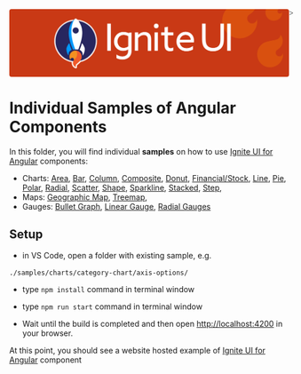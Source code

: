 
<div style="display: flex; flex-flow: row; font-family: 'Titillium Web'">
    <img style="border-radius: 0.25rem" alt="ignite-ui" src="https://raw.githubusercontent.com/IgniteUI/igniteui-xplat-docs/vnext/doc/en/images/readme/ig-banner.png"/>>
</div>


# Individual Samples of Angular Components

In this folder, you will find individual **samples** on how to use [Ignite UI for Angular](https://www.infragistics.com/products/ignite-ui-Angular/Angular/components/general-getting-started.html) components:

- Charts:
[Area](https://www.infragistics.com/products/ignite-ui-angular/angular/components/charts/types/area-chart),
[Bar](https://www.infragistics.com/products/ignite-ui-angular/angular/components/charts/types/bar-chart),
[Column](https://www.infragistics.com/products/ignite-ui-angular/angular/components/charts/types/column-chart),
[Composite](https://www.infragistics.com/products/ignite-ui-angular/angular/components/charts/types/composite-chart),
[Donut](https://www.infragistics.com/products/ignite-ui-angular/angular/components/charts/types/donut-chart),
[Financial/Stock](https://www.infragistics.com/products/ignite-ui-angular/angular/components/charts/types/stock-chart),
[Line](https://www.infragistics.com/products/ignite-ui-angular/angular/components/charts/types/line-chart),
[Pie](https://www.infragistics.com/products/ignite-ui-angular/angular/components/charts/types/pie-chart),
[Polar](https://www.infragistics.com/products/ignite-ui-angular/angular/components/charts/types/polar-chart),
[Radial](https://www.infragistics.com/products/ignite-ui-angular/angular/components/charts/types/radial-chart),
[Scatter](https://www.infragistics.com/products/ignite-ui-angular/angular/components/charts/types/scatter-chart),
[Shape](https://www.infragistics.com/products/ignite-ui-angular/angular/components/charts/types/shape-chart),
[Sparkline](https://www.infragistics.com/products/ignite-ui-angular/angular/components/charts/types/sparkline-chart),
[Stacked](https://www.infragistics.com/products/ignite-ui-angular/angular/components/charts/types/stacked-chart),
[Step](https://www.infragistics.com/products/ignite-ui-angular/angular/components/charts/types/step-chart),
- Maps:
[Geographic Map](https://www.infragistics.com/products/ignite-ui-angular/angular/components/geo-map.html),
[Treemap](https://www.infragistics.com/products/ignite-ui-angular/angular/components/treemap-overview.html),
- Gauges:
[Bullet Graph](https://www.infragistics.com/products/ignite-ui-angular/angular/components/bullet-graph),
[Linear Gauge](https://www.infragistics.com/products/ignite-ui-angular/angular/components/linear-gauge.html),
[Radial Gauges](https://www.infragistics.com/products/ignite-ui-angular/angular/components/radial-gauge.html)


## Setup

- in VS Code, open a folder with existing sample, e.g.
```
./samples/charts/category-chart/axis-options/
```

- type `npm install` command in terminal window

- type `npm run start` command in terminal window

- Wait until the build is completed and then open [http://localhost:4200](http://localhost:4200) in your browser.

At this point, you should see a website hosted example of [Ignite UI for Angular](https://www.infragistics.com/products/ignite-ui-Angular/Angular/components/general-getting-started.html) component

